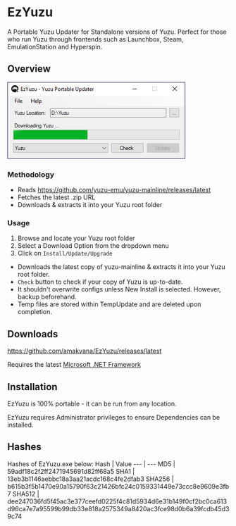 # EzYuzu
A Portable Yuzu Updater for Standalone versions of Yuzu. Perfect for those who run Yuzu through frontends such as Launchbox, Steam, EmulationStation and Hyperspin.   

## Overview
![EzYuzu](images/ezyuzu.png)

### Methodology 
* Reads https://github.com/yuzu-emu/yuzu-mainline/releases/latest
* Fetches the latest .zip URL
* Downloads & extracts it into your Yuzu root folder

### Usage 
1. Browse and locate your Yuzu root folder
2. Select a Download Option from the dropdown menu
3. Click on ```Install/Update/Upgrade``` 

* Downloads the latest copy of yuzu-mainline & extracts it into your Yuzu root folder.
* `Check` button to check if your copy of Yuzu is up-to-date.
* It shouldn't overwrite configs unless New Install is selected. However, backup beforehand. 
* Temp files are stored within TempUpdate and are deleted upon completion.

## Downloads
https://github.com/amakvana/EzYuzu/releases/latest

Requires the latest [Microsoft .NET Framework](https://go.microsoft.com/fwlink/?linkid=2088631)

## Installation
EzYuzu is 100% portable - it can be run from any location.

EzYuzu requires Administrator privileges to ensure Dependencies can be installed.

## Hashes 
Hashes of EzYuzu.exe below: 
Hash | Value
--- | ---
MD5 | 59adf18c2f2ff2471945691d82ff68a5
SHA1 | 13eb3b1146aebbc18a3aa21acdc168c4fe2dfab3
SHA256 | b615b3f5b1470e90a15790f63c21426bfc24c0159331449e73ccc8e9609e3fb7
SHA512 | dee247036fd5f45ac3e377ceefd0225f4c81d5934d6e31b149f0cf2bc0ca613d96ca7e7a95599b99db33e818a2575349a8420ac3fce98d0b6a39fcdb45d39c74
